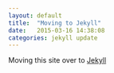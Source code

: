 ```yaml
---
layout: default
title:  "Moving to Jekyll"
date:   2015-03-16 14:38:08
categories: jekyll update
---
```

Moving this site over to [Jekyll](http://jekyllrb.com/ "Jekyll static website creator")